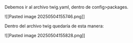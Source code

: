 Debemos ir al archivo twig.yaml, dentro de config>packages.

![[Pasted image 20250504155746.png]]

Dentro del archivo twig quedaría de esta manera:

![[Pasted image 20250504155828.png]]
